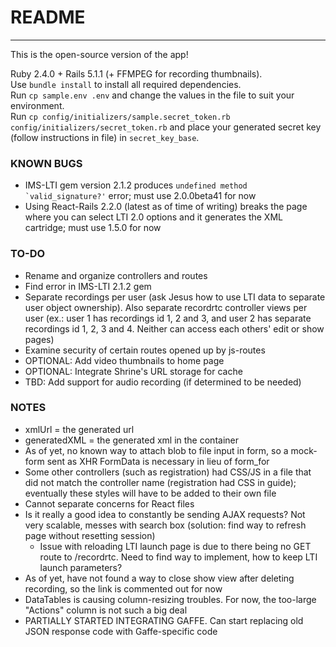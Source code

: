 # README
---

This is the open-source version of the app!



Ruby 2.4.0 + Rails 5.1.1 (+ FFMPEG for recording thumbnails).  
Use `bundle install` to install all required dependencies.  
Run `cp sample.env .env` and change the values in the file to suit your environment.  
Run `cp config/initializers/sample.secret_token.rb config/initializers/secret_token.rb` and place your generated secret key (follow instructions in file) in `secret_key_base`.


### KNOWN BUGS
* IMS-LTI gem version 2.1.2 produces ``undefined method `valid_signature?'`` error; must use 2.0.0beta41 for now
* Using React-Rails 2.2.0 (latest as of time of writing) breaks the page where you can select LTI 2.0 options and it generates the XML cartridge; must use 1.5.0 for now

### TO-DO
* Rename and organize controllers and routes
* Find error in IMS-LTI 2.1.2 gem
* Separate recordings per user (ask Jesus how to use LTI data to separate user object ownership). Also separate recordrtc controller views per user (ex.: user 1 has recordings id 1, 2 and 3, and user 2 has separate recordings id 1, 2, 3 and 4. Neither can access each others' edit or show pages)
* Examine security of certain routes opened up by js-routes
* OPTIONAL: Add video thumbnails to home page
* OPTIONAL: Integrate Shrine's URL storage for cache
* TBD: Add support for audio recording (if determined to be needed)

### NOTES

* xmlUrl = the generated url
* generatedXML = the generated xml in the container
* As of yet, no known way to attach blob to file input in form, so a mock-form sent as XHR FormData is necessary in lieu of form_for
* Some other controllers (such as registration) had CSS/JS in a file that did not match the controller name (registration had CSS in guide); eventually these styles will have to be added to their own file
* Cannot separate concerns for React files
* Is it really a good idea to constantly be sending AJAX requests? Not very scalable, messes with search box (solution: find way to refresh page without resetting session)
  * Issue with reloading LTI launch page is due to there being no GET route to /recordrtc. Need to find way to implement, how to keep LTI launch parameters?
* As of yet, have not found a way to close show view after deleting recording, so the link is commented out for now
* DataTables is causing column-resizing troubles. For now, the too-large "Actions" column is not such a big deal
* PARTIALLY STARTED INTEGRATING GAFFE. Can start replacing old JSON response code with Gaffe-specific code